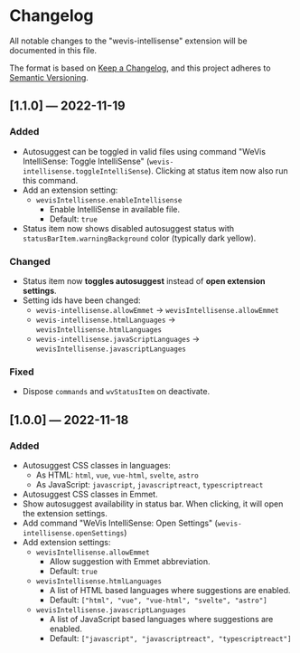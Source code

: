 # Changelog

All notable changes to the "wevis-intellisense" extension will be documented in this file.

The format is based on [Keep a Changelog](https://keepachangelog.com/en/1.0.0/),
and this project adheres to [Semantic Versioning](https://semver.org/spec/v2.0.0.html).

## [1.1.0] — 2022-11-19

### Added

- Autosuggest can be toggled in valid files using command "WeVis IntelliSense: Toggle IntelliSense" (`wevis-intellisense.toggleIntelliSense`). Clicking at status item now also run this command.
- Add an extension setting:
  - `wevisIntellisense.enableIntellisense`
    - Enable IntelliSense in available file.
    - Default: `true`
- Status item now shows disabled autosuggest status with `statusBarItem.warningBackground` color (typically dark yellow).

### Changed

- Status item now **toggles autosuggest** instead of **open extension settings**.
- Setting ids have been changed:
  - `wevis-intellisense.allowEmmet` -> `wevisIntellisense.allowEmmet`
  - `wevis-intellisense.htmlLanguages` -> `wevisIntellisense.htmlLanguages`
  - `wevis-intellisense.javaScriptLanguages` -> `wevisIntellisense.javascriptLanguages`

### Fixed

- Dispose `commands` and `wvStatusItem` on deactivate.

## [1.0.0] — 2022-11-18

### Added

- Autosuggest CSS classes in languages:
  - As HTML: `html`, `vue`, `vue-html`, `svelte`, `astro`
  - As JavaScript: `javascript`, `javascriptreact`, `typescriptreact`
- Autosuggest CSS classes in Emmet.
- Show autosuggest availability in status bar. When clicking, it will open the extension settings.
- Add command "WeVis IntelliSense: Open Settings" (`wevis-intellisense.openSettings`)
- Add extension settings:
  - `wevisIntellisense.allowEmmet`
    - Allow suggestion with Emmet abbreviation.
    - Default: `true`
  - `wevisIntellisense.htmlLanguages`
    - A list of HTML based languages where suggestions are enabled.
    - Default: `["html", "vue", "vue-html", "svelte", "astro"]`
  - `wevisIntellisense.javascriptLanguages`
    - A list of JavaScript based languages where suggestions are enabled.
    - Default: `["javascript", "javascriptreact", "typescriptreact"]`
